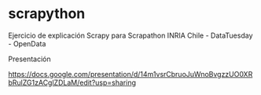 scrapython
==========

Ejercicio de explicación Scrapy para Scrapathon INRIA Chile - DataTuesday - OpenData


Presentación

https://docs.google.com/presentation/d/14m1vsrCbruoJuWnoBvgzzUO0XRbRulZG1zACglZDLaM/edit?usp=sharing
